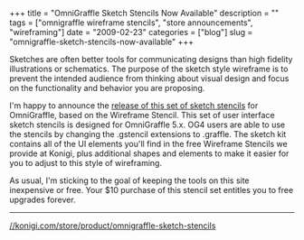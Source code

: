 +++
title = "OmniGraffle Sketch Stencils Now Available"
description = ""
tags = ["omnigraffle wireframe stencils", "store announcements", "wireframing"]
date = "2009-02-23"
categories = ["blog"]
slug = "omnigraffle-sketch-stencils-now-available"
+++



<p>Sketches are often better tools for communicating designs than high fidelity illustrations or schematics. The purpose of the sketch style wireframe is to prevent the intended audience from thinking about visual design and focus on the functionality and behavior you are proposing.</p>
<p>I'm happy to announce the <a href="http://shop.konigi.com/product/omnigraffle-sketch-stencils?q=store/product/omnigraffle-sketch-stencils">release of this set of sketch stencils</a> for OmniGraffle, based on the Wireframe Stencil. This set of user interface sketch stencils is designed for OmniGraffle 5.x. OG4 users are able to use the stencils by changing the .gstencil extensions to .graffle. The sketch kit contains all of the UI elements you'll find in the free Wireframe Stencils we provide at Konigi, plus additional shapes and elements to make it easier for you to adjust to this style of wireframing.</p>
<p> As usual, I'm sticking to the goal of keeping the tools on this site inexpensive or free. Your $10 purchase of this stencil set entitles you to free upgrades forever.</p>
<hr><div class="screens-thumbs clearfix mb1-5"><a href="//media.konigi.com/notebook/konigi-sketch-stencils-1.jpg" rel="group" class="group"><img src="//media.konigi.com/notebook/konigi-sketch-stencils-1.png" alt="" class="thumb" /></a><a href="//media.konigi.com/notebook/konigi-sketch-stencils-2.jpg" rel="group" class="group"><img src="//media.konigi.com/notebook/konigi-sketch-stencils-2.png" alt="" class="thumb" /></a><a href="//media.konigi.com/notebook/konigi-sketch-stencils-3.jpg" rel="group" class="group"><img src="//media.konigi.com/notebook/konigi-sketch-stencils-3.png" alt="" class="thumb" /></a><a href="//media.konigi.com/notebook/konigi-sketch-stencils-4.jpg" rel="group" class="group"><img src="//media.konigi.com/notebook/konigi-sketch-stencils-4.png" alt="" class="thumb" /></a><a href="//media.konigi.com/notebook/konigi-sketch-stencils-5.jpg" rel="group" class="group"><img src="//media.konigi.com/notebook/konigi-sketch-stencils-5.png" alt="" class="thumb" /></a><a href="//media.konigi.com/notebook/konigi-sketch-stencils-6.jpg" rel="group" class="group"><img src="//media.konigi.com/notebook/konigi-sketch-stencils-6.png" alt="" class="thumb" /></a><a href="//media.konigi.com/notebook/konigi-sketch-stencils-7.jpg" rel="group" class="group"><img src="//media.konigi.com/notebook/konigi-sketch-stencils-7.png" alt="" class="thumb" /></a><a href="//media.konigi.com/notebook/konigi-sketch-stencils-8.jpg" rel="group" class="group"><img src="//media.konigi.com/notebook/konigi-sketch-stencils-8.png" alt="" class="thumb" /></a></div>    
  <a href="http://shop.konigi.com/product/omnigraffle-sketch-stencils?q=store/product/omnigraffle-sketch-stencils">//konigi.com/store/product/omnigraffle-sketch-stencils</a>
